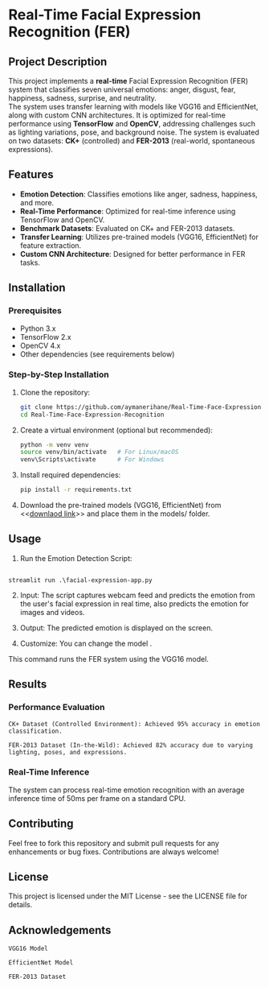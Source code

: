 # Real-Time Facial Expression Recognition (FER)

## Project Description
This project implements a **real-time** Facial Expression Recognition (FER) system that classifies seven universal emotions: anger, disgust, fear, happiness, sadness, surprise, and neutrality.  
The system uses transfer learning with models like VGG16 and EfficientNet, along with custom CNN architectures. It is optimized for real-time performance using **TensorFlow** and **OpenCV**, addressing challenges such as lighting variations, pose, and background noise. The system is evaluated on two datasets: **CK+** (controlled) and **FER-2013** (real-world, spontaneous expressions).

## Features
- **Emotion Detection**: Classifies emotions like anger, sadness, happiness, and more.
- **Real-Time Performance**: Optimized for real-time inference using TensorFlow and OpenCV.
- **Benchmark Datasets**: Evaluated on CK+ and FER-2013 datasets.
- **Transfer Learning**: Utilizes pre-trained models (VGG16, EfficientNet) for feature extraction.
- **Custom CNN Architecture**: Designed for better performance in FER tasks.
  
## Installation

### Prerequisites
- Python 3.x
- TensorFlow 2.x
- OpenCV 4.x
- Other dependencies (see requirements below)

### Step-by-Step Installation

1. Clone the repository:
   ```bash
   git clone https://github.com/aymanerihane/Real-Time-Face-Expression-Recognition
   cd Real-Time-Face-Expression-Recognition
2. Create a virtual environment (optional but recommended):
   ```bash
   python -m venv venv
   source venv/bin/activate   # For Linux/macOS
   venv\Scripts\activate      # For Windows
3. Install required dependencies:
   ```bash
   pip install -r requirements.txt
4. Download the pre-trained models (VGG16, EfficientNet) from <<[downlaod link](https://drive.google.com/drive/folders/1vowDVZAALaRUlM_0Alf22OtY400ZHbwV?usp=sharing)>> and place them in the models/ folder.

## Usage

  1. Run the Emotion Detection Script:
     ```bash
    streamlit run .\facial-expression-app.py

  2. Input: The script captures webcam feed and predicts the emotion from the user's facial expression in real time, also predicts the emotion for images and videos.

  3. Output: The predicted emotion is displayed on the screen.

  4. Customize: You can change the model .


This command runs the FER system using the VGG16 model.
## Results
### Performance Evaluation

    CK+ Dataset (Controlled Environment): Achieved 95% accuracy in emotion classification.

    FER-2013 Dataset (In-the-Wild): Achieved 82% accuracy due to varying lighting, poses, and expressions.

### Real-Time Inference

The system can process real-time emotion recognition with an average inference time of 50ms per frame on a standard CPU.
## Contributing

Feel free to fork this repository and submit pull requests for any enhancements or bug fixes. Contributions are always welcome!
## License

This project is licensed under the MIT License - see the LICENSE file for details.
## Acknowledgements

    VGG16 Model

    EfficientNet Model

    FER-2013 Dataset




